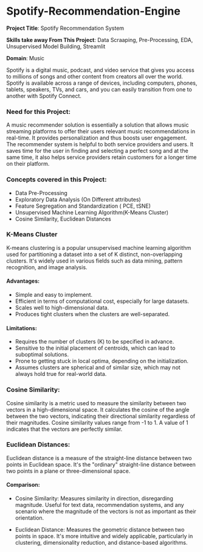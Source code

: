 # Spotify-Recommendation-Engine

**Project Title**: Spotify Recommendation System

**Skills take away From This Project**: Data Scraaping, Pre-Processing, EDA, Unsupervised Model Building, Streamlit

**Domain**: Music

Spotify is a digital music, podcast, and video service that gives you access to millions of songs and other content from creators all over the world. Spotify is available across a range of devices, including computers, phones, tablets, speakers, TVs, and cars, and you can easily transition from one to another with Spotify Connect.

### Need for this Project:

A music recommender solution is essentially a solution that allows music streaming platforms to offer their users relevant music recommendations in real-time. It provides personalization and thus boosts user engagement. The recommender system is helpful to both service providers and users. It saves time for the user in finding and selecting a perfect song and at the same time, it also helps service providers retain customers for a longer time on their platform. 

### Concepts covered in this Project:

- Data Pre-Processing
- Exploratory Data Analysis (On Different attributes)
- Feature Segregation and Standardization ( PCE, tSNE)
- Unsupervised Machine Learning Algorithm(K-Means Cluster)
- Cosine Similarity, Euclidean Distances


### K-Means Cluster
K-means clustering is a popular unsupervised machine learning algorithm used for partitioning a dataset into a set of K distinct, non-overlapping clusters. It's widely used in various fields such as data mining, pattern recognition, and image analysis.

#### Advantages:
- Simple and easy to implement.
- Efficient in terms of computational cost, especially for large datasets.
- Scales well to high-dimensional data.
- Produces tight clusters when the clusters are well-separated.

#### Limitations:
- Requires the number of clusters (K) to be specified in advance.
- Sensitive to the initial placement of centroids, which can lead to suboptimal solutions.
- Prone to getting stuck in local optima, depending on the initialization.
- Assumes clusters are spherical and of similar size, which may not always hold true for real-world data.


### Cosine Similarity:
Cosine similarity is a metric used to measure the similarity between two vectors in a high-dimensional space. It calculates the cosine of the angle between the two vectors, indicating their directional similarity regardless of their magnitudes.
Cosine similarity values range from -1 to 1. A value of 1 indicates that the vectors are perfectly similar.

### Euclidean Distances:
Euclidean distance is a measure of the straight-line distance between two points in Euclidean space. It's the "ordinary" straight-line distance between two points in a plane or three-dimensional space.

#### Comparison:
- Cosine Similarity: Measures similarity in direction, disregarding magnitude. Useful for text data, recommendation systems, and any scenario where the magnitude of the vectors is not as important as their orientation.

- Euclidean Distance: Measures the geometric distance between two points in space. It's more intuitive and widely applicable, particularly in clustering, dimensionality reduction, and distance-based algorithms.
